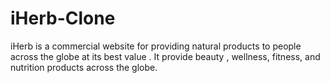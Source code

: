 # iHerb-Clone
iHerb is a commercial website for providing natural products to people across the globe at its best value . It provide beauty , wellness, fitness, and nutrition products across the globe.
